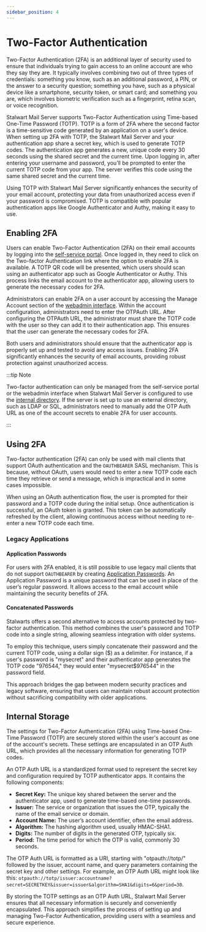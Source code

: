 ```yaml
---
sidebar_position: 4
---
```


# Two-Factor Authentication

Two-Factor Authentication (2FA) is an additional layer of security used to ensure that individuals trying to gain access to an online account are who they say they are. It typically involves combining two out of three types of credentials: something you know, such as an additional password, a PIN, or the answer to a security question; something you have, such as a physical device like a smartphone, security token, or smart card; and something you are, which involves biometric verification such as a fingerprint, retina scan, or voice recognition.

Stalwart Mail Server supports Two-Factor Authentication using Time-based One-Time Password (TOTP). TOTP is a form of 2FA where the second factor is a time-sensitive code generated by an application on a user's device. When setting up 2FA with TOTP, the Stalwart Mail Server and your authentication app share a secret key, which is used to generate TOTP codes. The authentication app generates a new, unique code every 30 seconds using the shared secret and the current time. Upon logging in, after entering your username and password, you’ll be prompted to enter the current TOTP code from your app. The server verifies this code using the same shared secret and the current time.

Using TOTP with Stalwart Mail Server significantly enhances the security of your email account, protecting your data from unauthorized access even if your password is compromised. TOTP is compatible with popular authentication apps like Google Authenticator and Authy, making it easy to use. 

## Enabling 2FA

Users can enable Two-Factor Authentication (2FA) on their email accounts by logging into the [self-service portal](/docs/management/webadmin/selfservice). Once logged in, they need to click on the Two-factor Authentication link where the option to enable 2FA is available. A TOTP QR code will be presented, which users should scan using an authenticator app such as Google Authenticator or Authy. This process links the email account to the authenticator app, allowing users to generate the necessary codes for 2FA.

Administrators can enable 2FA on a user account by accessing the Manage Account section of the [webadmin interface](/docs/management/webadmin/overview). Within the account configuration, administrators need to enter the OTPAuth URL. After configuring the OTPAuth URL, the administrator must share the TOTP code with the user so they can add it to their authentication app. This ensures that the user can generate the necessary codes for 2FA.

Both users and administrators should ensure that the authenticator app is properly set up and tested to avoid any access issues. Enabling 2FA significantly enhances the security of email accounts, providing robust protection against unauthorized access.

:::tip Note

Two-factor authentication can only be managed from the self-service portal or the webadmin interface when Stalwart Mail Server is configured to use the [internal directory](/docs/directory/backend/internal). If the server is set up to use an external directory, such as LDAP or SQL, administrators need to manually add the OTP Auth URL as one of the account secrets to enable 2FA for user accounts.

:::

## Using 2FA

Two-factor authentication (2FA) can only be used with mail clients that support OAuth authentication and the `OAUTHBEARER` SASL mechanism. This is because, without OAuth, users would need to enter a new TOTP code each time they retrieve or send a message, which is impractical and in some cases impossible.

When using an OAuth authentication flow, the user is prompted for their password and a TOTP code during the initial setup. Once authentication is successful, an OAuth token is granted. This token can be automatically refreshed by the client, allowing continuous access without needing to re-enter a new TOTP code each time.

### Legacy Applications

#### Application Passwords

For users with 2FA enabled, it is still possible to use legacy mail clients that do not support `OAUTHBEARER` by creating [Application Passwords](/docs/directory/authentication/app-password). An Application Password is a unique password that can be used in place of the user’s regular password. It allows access to the email account while maintaining the security benefits of 2FA. 

#### Concatenated Passwords

Stalwarts offers a second alternative to access accounts protected by two-factor authentication. This method combines the user's password and TOTP code into a single string, allowing seamless integration with older systems.

To employ this technique, users simply concatenate their password and the current TOTP code, using a dollar sign ($) as a delimiter. For instance, if a user's password is "mysecret" and their authenticator app generates the TOTP code "976544," they would enter "mysecret$976544" in the password field.

This approach bridges the gap between modern security practices and legacy software, ensuring that users can maintain robust account protection without sacrificing compatibility with older applications. 

## Internal Storage

The settings for Two-Factor Authentication (2FA) using Time-based One-Time Password (TOTP) are securely stored within the user's account as one of the account's secrets. These settings are encapsulated in an OTP Auth URL, which provides all the necessary information for generating TOTP codes.

An OTP Auth URL is a standardized format used to represent the secret key and configuration required by TOTP authenticator apps. It contains the following components:

- **Secret Key:** The unique key shared between the server and the authenticator app, used to generate time-based one-time passwords.
- **Issuer:** The service or organization that issues the OTP, typically the name of the email service or domain.
- **Account Name:** The user’s account identifier, often the email address.
- **Algorithm:** The hashing algorithm used, usually HMAC-SHA1.
- **Digits:** The number of digits in the generated OTP, typically six.
- **Period:** The time period for which the OTP is valid, commonly 30 seconds.

The OTP Auth URL is formatted as a URI, starting with "otpauth://totp/" followed by the issuer, account name, and query parameters containing the secret key and other settings. For example, an OTP Auth URL might look like this: `otpauth://totp/issuer:accountname?secret=SECRETKEY&issuer=issuer&algorithm=SHA1&digits=6&period=30`.

By storing the TOTP settings as an OTP Auth URL, Stalwart Mail Server ensures that all necessary information is securely and conveniently encapsulated. This approach simplifies the process of setting up and managing Two-Factor Authentication, providing users with a seamless and secure experience.
